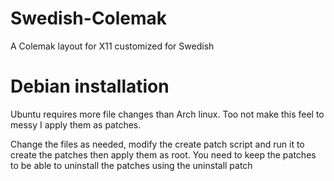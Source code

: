 # Swedish-Colemak
A Colemak layout for X11 customized for Swedish

# Debian installation
Ubuntu requires more file changes than Arch linux. Too not make this feel to messy I apply them as patches.

Change the files as needed, modify the create patch script and run it to create the patches
then apply them as root. You need to keep the patches to be able to uninstall the patches
using the uninstall patch



